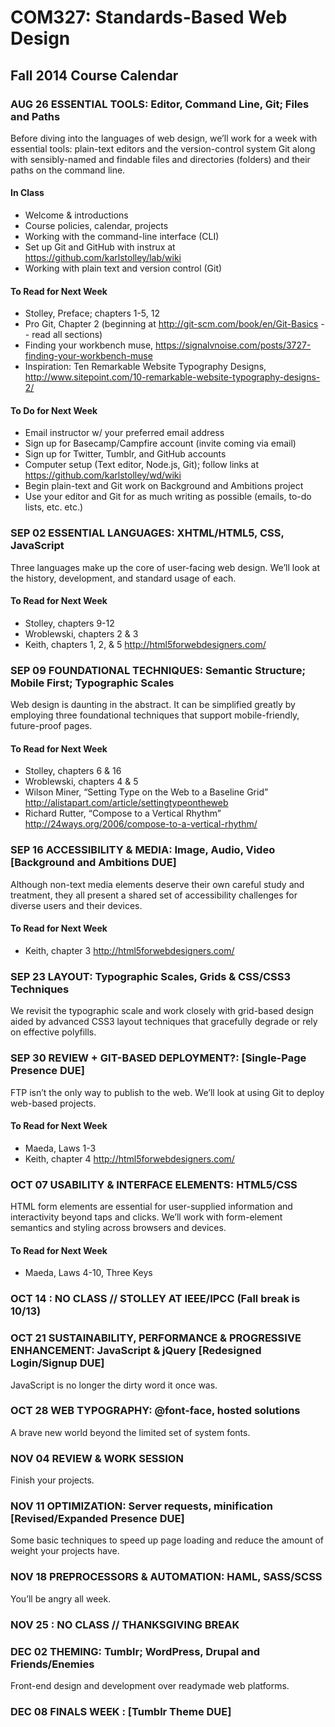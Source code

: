 # COM327: Standards-Based Web Design

## Fall 2014 Course Calendar

### AUG 26 ESSENTIAL TOOLS: Editor, Command Line, Git; Files and Paths

Before diving into the languages of web design, we’ll work for a week with essential tools: plain-text editors and the version-control system Git along with sensibly-named and findable files and directories (folders) and their paths on the command line.

#### In Class
* Welcome & introductions
* Course policies, calendar, projects
* Working with the command-line interface (CLI)
* Set up Git and GitHub with instrux at https://github.com/karlstolley/lab/wiki
* Working with plain text and version control (Git)

#### To Read for Next Week
* Stolley, Preface; chapters 1-5, 12
* Pro Git, Chapter 2 (beginning at http://git-scm.com/book/en/Git-Basics -- read all sections)
* Finding your workbench muse, https://signalvnoise.com/posts/3727-finding-your-workbench-muse
* Inspiration: Ten Remarkable Website Typography Designs, http://www.sitepoint.com/10-remarkable-website-typography-designs-2/

#### To Do for Next Week
* Email instructor w/ your preferred email address
* Sign up for Basecamp/Campfire account (invite coming via email)
* Sign up for Twitter, Tumblr, and GitHub accounts
* Computer setup (Text editor, Node.js, Git); follow links at https://github.com/karlstolley/wd/wiki
* Begin plain-text and Git work on Background and Ambitions project
* Use your editor and Git for as much writing as possible (emails, to-do lists, etc. etc.)

### SEP 02 ESSENTIAL LANGUAGES: XHTML/HTML5, CSS, JavaScript

Three languages make up the core of user-facing web design. We’ll look at the history, development, and standard usage of each.

#### To Read for Next Week
* Stolley, chapters 9-12
* Wroblewski, chapters 2 & 3
* Keith, chapters 1, 2, & 5 http://html5forwebdesigners.com/

### SEP 09 FOUNDATIONAL TECHNIQUES: Semantic Structure; Mobile First; Typographic Scales

Web design is daunting in the abstract. It can be simplified greatly by employing three foundational techniques that support mobile-friendly, future-proof pages.

#### To Read for Next Week
* Stolley, chapters 6 & 16
* Wroblewski, chapters 4 & 5
* Wilson Miner, “Setting Type on the Web to a Baseline Grid” http://alistapart.com/article/settingtypeontheweb
* Richard Rutter, “Compose to a Vertical Rhythm” http://24ways.org/2006/compose-to-a-vertical-rhythm/

### SEP 16 ACCESSIBILITY & MEDIA: Image, Audio, Video [Background and Ambitions DUE]

Although non-text media elements deserve their own careful study and treatment, they all present a shared set of accessibility challenges for diverse users and their devices.

#### To Read for Next Week
* Keith, chapter 3 http://html5forwebdesigners.com/

### SEP 23 LAYOUT: Typographic Scales, Grids & CSS/CSS3 Techniques

We revisit the typographic scale and work closely with grid-based design aided by advanced CSS3 layout techniques that gracefully degrade or rely on effective polyfills.

### SEP 30 REVIEW + GIT-BASED DEPLOYMENT?: [Single-Page Presence DUE]

FTP isn’t the only way to publish to the web. We’ll look at using Git to deploy web-based projects.

#### To Read for Next Week
* Maeda, Laws 1-3
* Keith, chapter 4 http://html5forwebdesigners.com/

### OCT 07 USABILITY & INTERFACE ELEMENTS: HTML5/CSS

HTML form elements are essential for user-supplied information and interactivity beyond taps and clicks. We’ll work with form-element semantics and styling across browsers and devices.

#### To Read for Next Week
* Maeda, Laws 4-10, Three Keys

### OCT 14 : NO CLASS // STOLLEY AT IEEE/IPCC (Fall break is 10/13)

### OCT 21 SUSTAINABILITY, PERFORMANCE & PROGRESSIVE ENHANCEMENT: JavaScript & jQuery [Redesigned Login/Signup DUE]

JavaScript is no longer the dirty word it once was.

### OCT 28 WEB TYPOGRAPHY: @font-face, hosted solutions

A brave new world beyond the limited set of system fonts.

### NOV 04 REVIEW & WORK SESSION

Finish your projects.

### NOV 11 OPTIMIZATION: Server requests, minification [Revised/Expanded Presence DUE]

Some basic techniques to speed up page loading and reduce the amount of weight your projects have.

### NOV 18 PREPROCESSORS & AUTOMATION: HAML, SASS/SCSS

You’ll be angry all week.

### NOV 25 : NO CLASS // THANKSGIVING BREAK

### DEC 02 THEMING: Tumblr; WordPress, Drupal and Friends/Enemies

Front-end design and development over readymade web platforms.

### DEC 08 FINALS WEEK : [Tumblr Theme DUE]
